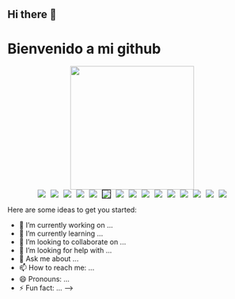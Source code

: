 ## Hi there 👋

<!--<img align="right" src="https://github.com/Fabri2505/Fabri2505/blob/main/defunktocat.png" width="25%">-->


# Bienvenido a mi github
<div style="text-align:center">
    <img 
    style="width:250px" 
    src="https://media0.giphy.com/media/v1.Y2lkPTc5MGI3NjExczVjNG40M2F0ZXIwcGs4MWRxY3JpYXpybzh4cGd1cTVlMmI5YnUxbyZlcD12MV9pbnRlcm5hbF9naWZfYnlfaWQmY3Q9cw/5eLDrEaRGHegx2FeF2/giphy.gif" 
    />
</div>



<div style="display:flex; justify-content:center; flex-wrap:wrap; gap:10px">
    <img 
    src="https://img.shields.io/badge/Python-FFD43B?style=for-the-badge&logo=python&logoColor=blue" 
    />
    <img 
    src="https://img.shields.io/badge/fastapi-109989?style=for-the-badge&logo=FASTAPI&logoColor=white" 
    />
    <img 
    src="https://img.shields.io/badge/Pydantic-E92063?style=for-the-badge&logo=Pydantic&logoColor=white" 
    />
    <img 
    src="https://img.shields.io/badge/pandas-%23150458.svg?style=for-the-badge&logo=pandas&logoColor=white" 
    />
    <img 
    src="https://img.shields.io/badge/numpy-%23013243.svg?style=for-the-badge&logo=numpy&logoColor=white" 
    />
    <img 
    src="https://img.shields.io/badge/Matplotlib-%23ffffff.svg?style=for-the-badge&logo=Matplotlib&logoColor=black" 
    style="border:1px solid black"
    />
    <img 
    src="https://img.shields.io/badge/scikit--learn-%23F7931E.svg?style=for-the-badge&logo=scikit-learn&logoColor=white" 
    />
    <img 
    src="https://img.shields.io/badge/Ubuntu-E95420?style=for-the-badge&logo=ubuntu&logoColor=white" 
    />
    <img 
    src="https://img.shields.io/badge/MySQL-005C84?style=for-the-badge&logo=mysql&logoColor=white" 
    />
    <img 
    src="https://img.shields.io/badge/PostgreSQL-316192?style=for-the-badge&logo=postgresql&logoColor=white" 
    />
    <img 
    src="https://img.shields.io/badge/Laravel-FF2D20?style=for-the-badge&logo=laravel&logoColor=white" 
    />
    <img 
    src="https://img.shields.io/badge/PHP-777BB4?style=for-the-badge&logo=php&logoColor=white" 
    />
    <img 
    src="https://img.shields.io/badge/java-%23ED8B00.svg?style=for-the-badge&logo=openjdk&logoColor=white" 
    />
    <img 
    src="https://img.shields.io/badge/Spring_Boot-6DB33F?style=for-the-badge&logo=spring-boot&logoColor=white" 
    />
    <img 
    src="https://img.shields.io/badge/Angular-DD0031?style=for-the-badge&logo=angular&logoColor=white" 
    />
</div>

Here are some ideas to get you started:

- 🔭 I’m currently working on ...
- 🌱 I’m currently learning ...
- 👯 I’m looking to collaborate on ...
- 🤔 I’m looking for help with ...
- 💬 Ask me about ...
- 📫 How to reach me: ...
- 😄 Pronouns: ...
- ⚡ Fun fact: ...
-->
